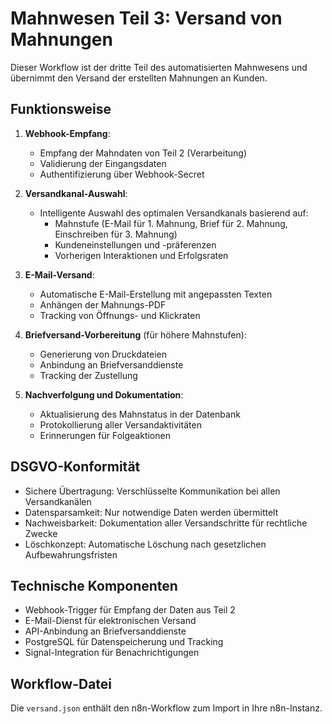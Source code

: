 # Mahnwesen Teil 3: Versand von Mahnungen

Dieser Workflow ist der dritte Teil des automatisierten Mahnwesens und übernimmt den Versand der erstellten Mahnungen an Kunden.

## Funktionsweise

1. **Webhook-Empfang**:
   - Empfang der Mahndaten von Teil 2 (Verarbeitung)
   - Validierung der Eingangsdaten
   - Authentifizierung über Webhook-Secret

2. **Versandkanal-Auswahl**:
   - Intelligente Auswahl des optimalen Versandkanals basierend auf:
     - Mahnstufe (E-Mail für 1. Mahnung, Brief für 2. Mahnung, Einschreiben für 3. Mahnung)
     - Kundeneinstellungen und -präferenzen
     - Vorherigen Interaktionen und Erfolgsraten

3. **E-Mail-Versand**:
   - Automatische E-Mail-Erstellung mit angepassten Texten
   - Anhängen der Mahnungs-PDF
   - Tracking von Öffnungs- und Klickraten

4. **Briefversand-Vorbereitung** (für höhere Mahnstufen):
   - Generierung von Druckdateien
   - Anbindung an Briefversanddienste
   - Tracking der Zustellung

5. **Nachverfolgung und Dokumentation**:
   - Aktualisierung des Mahnstatus in der Datenbank
   - Protokollierung aller Versandaktivitäten
   - Erinnerungen für Folgeaktionen

## DSGVO-Konformität

- Sichere Übertragung: Verschlüsselte Kommunikation bei allen Versandkanälen
- Datensparsamkeit: Nur notwendige Daten werden übermittelt
- Nachweisbarkeit: Dokumentation aller Versandschritte für rechtliche Zwecke
- Löschkonzept: Automatische Löschung nach gesetzlichen Aufbewahrungsfristen

## Technische Komponenten

- Webhook-Trigger für Empfang der Daten aus Teil 2
- E-Mail-Dienst für elektronischen Versand
- API-Anbindung an Briefversanddienste
- PostgreSQL für Datenspeicherung und Tracking
- Signal-Integration für Benachrichtigungen

## Workflow-Datei

Die `versand.json` enthält den n8n-Workflow zum Import in Ihre n8n-Instanz.
